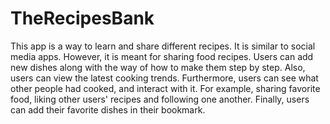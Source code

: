 # TheRecipesBank
This app is a way to learn and share different recipes. It is similar to social media apps. However, it is meant for sharing food recipes. Users can add new dishes along with the way of how to make them step by step. Also, users can view the latest cooking trends. Furthermore, users can see what other people had cooked, and interact with it. For example, sharing favorite food, liking other users' recipes and following one another. Finally, users can add their favorite dishes in their bookmark.

